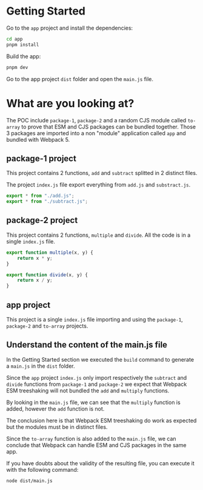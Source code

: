 # Getting Started

Go to the `app` project and install the dependencies:

```bash
cd app
pnpm install
```

Build the app:

```bash
pnpm dev
```

Go to the app project `dist` folder and open the `main.js` file.

# What are you looking at?

The POC include `package-1`, `package-2` and a random CJS module called `to-array` to prove that ESM and CJS packages can be bundled together. Those 3 packages are imported into a non "module" application called `app` and bundled with Webpack 5.

## package-1 project

This project contains 2 functions, `add` and `subtract` splitted in 2 distinct files. 

The project `index.js` file export everything from `add.js` and `substract.js`.

```js
export * from "./add.js";
export * from "./subtract.js";
```

## package-2 project

This project contains 2 functions, `multiple` and `divide`. All the code is in a single `index.js` file.

```js
export function multiple(x, y) {
    return x * y;
}

export function divide(x, y) {
    return x / y;
}
```

## app project

This project is a single `index.js` file importing and using the `package-1`, `package-2` and `to-array` projects.

## Understand the content of the main.js file

In the Getting Started section we executed the `build` command to generate a `main.js` in the `dist` folder.

Since the `app` project `index.js` only import respectively the `subtract` and `divide` functions from `package-1` and `package-2` we expect that Webpack ESM treeshaking will not bundled the `add` and `multiply` functions.

By looking in the `main.js` file, we can see that the `multiply` function is added, however the `add` function is not.

The conclusion here is that Webpack ESM treeshaking do work as expected but the modules must be in distinct files.

Since the `to-array` function is also added to the `main.js` file, we can conclude that Webpack can handle ESM and CJS packages in the same app.

If you have doubts about the validity of the resulting file, you can execute it with the following command:

```bash
node dist/main.js
```

